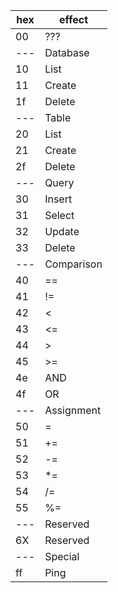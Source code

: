  hex | effect
 ----|-----------------------------------------------------------------------------
  00 | ???
 --- | Database
  10 | List
  11 | Create
  1f | Delete
 --- | Table
  20 | List
  21 | Create
  2f | Delete
 --- | Query
  30 | Insert
  31 | Select
  32 | Update
  33 | Delete
 --- | Comparison
  40 | ==
  41 | !=
  42 | <
  43 | <=
  44 | >
  45 | >=
  4e | AND
  4f | OR
 --- | Assignment
  50 | =
  51 | +=
  52 | -=
  53 | *=
  54 | /=
  55 | %=
 --- | Reserved
  6X | Reserved
 --- | Special
  ff | Ping
